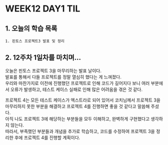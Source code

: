 # WEEK12 DAY1 TIL

## 1. 오늘의 학습 목록
```
1. 핀토스 프로젝트3 발표 및 정리
```

## 2. 12주차 1일차를 마치며...
오늘은 핀토스 프로젝트 3을 마무리하는 발표 날이다.  
발표를 통해서 다들 프로젝트를 정말 열심히 했다는 게 느껴졌다.  
우리와 마찬가지로 이전에 진행했던 프로젝트로 인해 코드가 길어지다 보니 여러 부분에서 오류가 발생하고, 테스트 케이스 실패로 인해 많은 어려움을 겪은 것 같다.

프로젝트 4는 모든 테스트 케이스가 엑스트라로 되어 있어서 코치님께서 프로젝트 3을 마무리하지 못한 부분을 해결하고 프로젝트 4를 진행하면 좋을 것 같다고 말씀해 주셨다.  
아직 나도 프로젝트 3에 해당하는 부분들을 모두 이해하고, 완벽하게 구현했다고 생각하지 않는다.  
따라서, 부족했던 부분들과 개념을 추가로 학습하고, 코드를 수정하여 프로젝트 3을 정리한 후에 프로젝트 4를 진행할 계획이다.